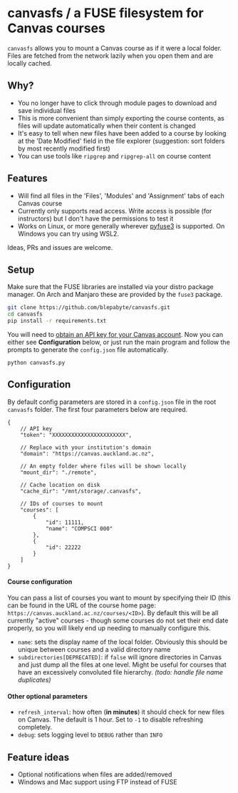 # canvasfs / a FUSE filesystem for Canvas courses

`canvasfs` allows you to mount a Canvas course as if it were a local folder. Files are fetched from the network lazily when you open them and are locally cached.

## Why?

- You no longer have to click through module pages to download and save individual files 
- This is more convenient than simply exporting the course contents, as files will update automatically when their content is changed 
- It's easy to tell when new files have been added to a course by looking at the 'Date Modified' field in the file explorer (suggestion: sort folders by most recently modified first)
- You can use tools like `ripgrep` and `ripgrep-all` on course content

## Features

- Will find all files in the 'Files', 'Modules' and 'Assignment' tabs of each Canvas course
- Currently only supports read access. Write access is possible (for instructors) but I don't have the permissions to test it
- Works on Linux, or more generally wherever [pyfuse3](https://github.com/libfuse/pyfuse3) is supported. On Windows you can try using WSL2.

Ideas, PRs and issues are welcome.

## Setup

Make sure that the FUSE libraries are installed via your distro package manager. On Arch and Manjaro these are provided by the `fuse3` package.

```sh
git clone https://github.com/blepabyte/canvasfs.git
cd canvasfs
pip install -r requirements.txt
```

You will need to [obtain an API key for your Canvas account](https://canvas.instructure.com/courses/785215/pages/getting-started-with-the-api). Now you can either see **Configuration** below, or just run the main program and follow the prompts to generate the `config.json` file automatically.

```
python canvasfs.py
```

## Configuration

By default config parameters are stored in a `config.json` file in the root `canvasfs` folder. The first four parameters below are required.

```json5
{
    // API key
    "token": "XXXXXXXXXXXXXXXXXXXXXXX", 
    
    // Replace with your institution's domain
    "domain": "https://canvas.auckland.ac.nz",
    
    // An empty folder where files will be shown locally
    "mount_dir": "./remote",
    
    // Cache location on disk
    "cache_dir": "/mnt/storage/.canvasfs",
    
    // IDs of courses to mount
    "courses": [
        {
            "id": 11111,
            "name": "COMPSCI 000"
        },
        {
            "id": 22222
        }
    ]
}
```

#### Course configuration

You can pass a list of courses you want to mount by specifying their ID (this can be found in the URL of the course home page: `https://canvas.auckland.ac.nz/courses/<ID>`). By default this will be all currently "active" courses - though some courses do not set their end date properly, so you will likely end up needing to manually configure this.

- `name`: sets the display name of the local folder. Obviously this should be unique between courses and a valid directory name
- `subdirectories[DEPRECATED]`: if `false` will ignore directories in Canvas and just dump all the files at one level. Might be useful for courses that have an excessively convoluted file hierarchy. *(todo: handle file name duplicates)*

#### Other optional parameters

- `refresh_interval`: how often (**in minutes**) it should check for new files on Canvas. The default is 1 hour. Set to `-1` to disable refreshing completely.
- `debug`: sets logging level to `DEBUG` rather than `INFO`

<!--

## Usage

```
python canvasfs.py [path-to-config-file=./config.json]
```

**Alternatively, you can use the provided `Dockerfile`**: The additional flags are needed for FUSE to work. 
```bsh
docker run --rm --device /dev/fuse --cap-add SYS_ADMIN canvasfs:latest
```
// TODO: pass config somehow

By default, it will try to discover all enrolled courses that have an accessible **Files** tab (some courses disable it) and setup a separate directory with the name of the course under `MOUNT_DIR/` for each. Optionally, you can set the `courses` key in `config.json` to specify which courses to mount: you will need the course ID which can be found in the URL of the course home page (or is shown in the logs when `canvasfs` is run without this parameter)

```json5
{
    // ...
    
}
```

![SCREENSHOT]()

-->

## Feature ideas

- Optional notifications when files are added/removed
- Windows and Mac support using FTP instead of FUSE
